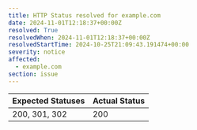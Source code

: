```yaml
---
title: HTTP Status resolved for example.com
date: 2024-11-01T12:18:37+00:00Z
resolved: True
resolvedWhen: 2024-11-01T12:18:37+00:00Z
resolvedStartTime: 2024-10-25T21:09:43.191474+00:00
severity: notice
affected:
  - example.com
section: issue
---
```


| Expected Statuses | Actual Status  |
|-------------------|----------------|
| 200, 301, 302 | 200 |
